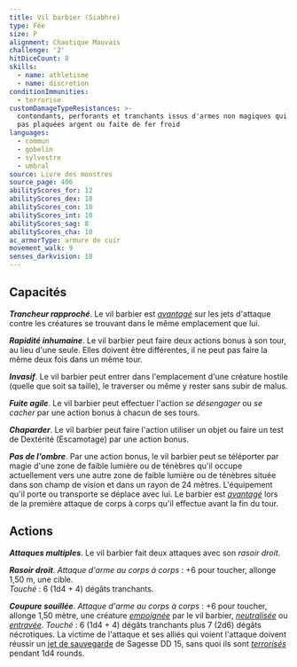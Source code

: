 ```yaml
---
title: Vil barbier (Siabhre)
type: Fée
size: P
alignment: Chaotique Mauvais
challenge: '2'
hitDiceCount: 8
skills:
  - name: athletisme
  - name: discretion
conditionImmunities:
  - terrorise
customDamageTypeResistances: >-
  contondants, perforants et tranchants issus d'armes non magiques qui ne sont
  pas plaquées argent ou faite de fer froid
languages:
  - commun
  - gobelin
  - sylvestre
  - umbral
source: Livre des monstres
source_page: 406
abilityScores_for: 12
abilityScores_dex: 18
abilityScores_con: 10
abilityScores_int: 10
abilityScores_sag: 8
abilityScores_cha: 10
ac_armorType: armure de cuir
movement_walk: 9
senses_darkvision: 18
---
```

## Capacités
_**Trancheur rapproché**_. Le vil barbier est [_avantagé_](/utiliser-les-caracteristiques/#avantage-et-desavantage) sur les jets d'attaque contre les créatures se trouvant dans le même emplacement que lui.

_**Rapidité inhumaine**_. Le vil barbier peut faire deux actions bonus à son tour, au lieu d'une seule. Elles doivent être différentes, il ne peut pas faire la même deux fois dans un même tour.

_**Invasif**_. Le vil barbier peut entrer dans l'emplacement d'une créature hostile (quelle que soit sa taille), le traverser ou même y rester sans subir de malus.

_**Fuite agile**_. Le vil barbier peut effectuer l'action _se désengager_ ou _se cacher_ par une action bonus à chacun de ses tours.

_**Chaparder**_. Le vil barbier peut faire l'action utiliser un objet ou faire un test de Dextérité (Escamotage) par une action bonus.

_**Pas de l'ombre**_. Par une action bonus, le vil barbier peut se téléporter par magie d'une zone de faible lumière ou de ténèbres qu'il occupe actuellement vers une autre zone de faible lumière ou de ténèbres située dans son champ de vision et dans un rayon de 24 mètres. L'équipement qu'il porte ou transporte se déplace avec lui. Le barbier est [_avantagé_](/utiliser-les-caracteristiques/#avantage-et-desavantage) lors de la première attaque de corps à corps qu'il effectue avant la fin du tour.

## Actions
_**Attaques multiples**_. Le vil barbier fait deux attaques avec son _rasoir droit_.

_**Rasoir droit**_. _Attaque d'arme au corps à corps_ : +6 pour toucher, allonge 1,50 m, une cible.  
_Touché_ : 6 (1d4 + 4) dégâts tranchants.

_**Coupure souillée**_. _Attaque d'arme au corps à corps_ : +6 pour toucher, allonge 1,50 mètre, une créature [_empoignée_](/gerer-la-sante-du-personnage/#empoigne) par le vil barbier, [_neutralisée_](/gerer-la-sante-du-personnage/#neutralise) ou [_entravée_](/gerer-la-sante-du-personnage/#entrave).   _Touché_ : 6 (1d4 + 4) dégâts tranchants plus 7 (2d6) dégâts nécrotiques. La victime de l'attaque et ses alliés qui voient l'attaque doivent réussir un [jet de sauvegarde](/utiliser-les-caracteristiques/#jets-de-sauvegarde) de Sagesse DD 15, sans quoi ils sont [_terrorisés_](/gerer-la-sante-du-personnage/#terrorise) pendant 1d4 rounds.
